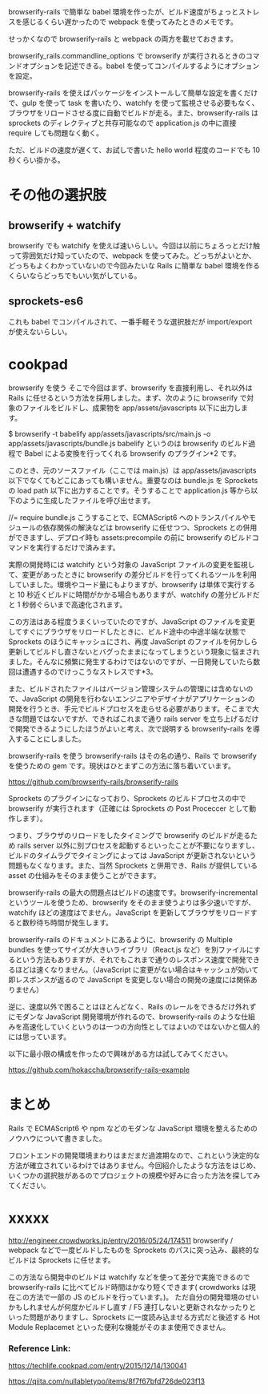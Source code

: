 browserify-rails で簡単な babel 環境を作ったが、ビルド速度がちょっとストレスを感じるくらい遅かったので webpack を使ってみたときのメモです。

せっかくなので browserify-rails と webpack の両方を載せておきます。

browserify_rails.commandline_options で browserify が実行されるときのコマンドオプションを記述できる。babel を使ってコンパイルするようにオブションを設定。

browserify-rails を使えばパッケージをインストールして簡単な設定を書くだけで、gulp を使って task を書いたり、watchfy を使って監視させる必要もなく、ブラウザをリロードさせる度に自動でビルドが走る。また、browserify-rails は sprockets のディレクティブと共存可能なので application.js の中に直接 require しても問題なく動く。

ただ、ビルドの速度が遅くて、お試しで書いた hello world 程度のコードでも 10 秒くらい掛かる。

# その他の選択肢

## browserify + watchify

browserify でも watchify を使えば速いらしい。今回は以前にちょろっとだけ触って雰囲気だけ知っていたので、webpack を使ってみた。どっちがよいとか、どっちもよくわかっていないので今回みたいな Rails に簡単な babel 環境を作るくらいならどっちでもいい気がしている。

## sprockets-es6

これも babel でコンパイルされて、一番手軽そうな選択肢だが import/export が使えないらしい。

# cookpad

browserify を使う
そこで今回はまず、browserify を直接利用し、それ以外は Rails に任せるという方法を採用しました。まず、次のように browserify で対象のファイルをビルドし、成果物を app/assets/javascripts 以下に出力します。

\$ browserify -t babelify app/assets/javascripts/src/main.js -o app/assets/javascripts/bundle.js
babelify というのは browserify のビルド過程で Babel による変換を行ってくれる browserify のプラグイン\*2 です。

このとき、元のソースファイル（ここでは main.js）は app/assets/javascripts 以下でなくてもどこにあっても構いません。重要なのは bundle.js を Sprockets の load path 以下に出力することです。そうすることで application.js 等から以下のように生成したファイルを呼び出せます。

//= require bundle.js
こうすることで、ECMAScript6 へのトランスパイルやモジュールの依存関係の解決などは browserify に任せつつ、Sprockets との併用ができますし、デプロイ時も assets:precompile の前に browserify のビルドコマンドを実行するだけで済みます。

実際の開発時には watchify という対象の JavaScript ファイルの変更を監視して、変更があったときに browserify の差分ビルドを行ってくれるツールを利用していました。環境やコード量にもよりますが、browserify は単体で実行すると 10 秒近くビルドに時間がかかる場合もありますが、watchify の差分ビルドだと 1 秒弱ぐらいまで高速化されます。

この方法はある程度うまくいっていたのですが、JavaScript のファイルを変更してすぐにブラウザをリロードしたときに、ビルド途中の中途半端な状態で Sprockets のほうにキャッシュにされ、再度 JavaScript のファイルを何かしら更新してビルドし直さないとバグったままになってしまうという現象に悩まされました。そんなに頻繁に発生するわけではないのですが、一日開発していたら数回は遭遇するのでけっこうなストレスです\*3。

また、ビルドされたファイルはバージョン管理システムの管理には含めないので、JavaScript の開発を行わないエンジニアやデザイナがアプリケーションの開発を行うとき、手元でビルドプロセスを走らせる必要があります。そこまで大きな問題ではないですが、できればこれまで通り rails server を立ち上げるだけで開発できるようにしたほうがよいと考え、次で説明する browserify-rails を導入することにしました。

browserify-rails を使う
browserify-rails はその名の通り、Rails で browserify を使うための gem です。現状はひとまずこの方法に落ち着いています。

https://github.com/browserify-rails/browserify-rails

Sprockets のプラグインになっており、Sprockets のビルドプロセスの中で browserify が実行されます（正確には Sprockets の Post Proceccer として動作します）。

つまり、ブラウザのリロードをしたタイミングで browserify のビルドが走るため rails server 以外に別プロセスを起動するといったことが不要になりますし、ビルドのタイムラグでタイミングによっては JavaScript が更新されないという問題もなくなります。また、当然 Sprockets と併用でき、Rails が提供している asset の仕組みをそのまま使うことができます。

browserify-rails の最大の問題点はビルドの速度です。browserify-incremental というツールを使うため、browserify をそのまま使うよりは多少速いですが、watchify ほどの速度はでません。JavaScript を更新してブラウザをリロードすると数秒待ち時間が発生します。

browserify-rails のドキュメントにあるように、browserify の Multiple bundles を使ってサイズが大きいライブラリ（React.js など）を別ファイルにするという方法もありますが、それでもこれまで通りのレスポンス速度で開発できるほどは速くなりません。（JavaScript に変更がない場合はキャッシュが効いて即レスポンスが返るので JavaScript を変更しない場合の開発の速度には関係ありません）

逆に、速度以外で困ることはほとんどなく、Rails のレールをできるだけ外れずにモダンな JavaScript 開発環境が作れるので、browserify-rails のような仕組みを高速化していくというのは一つの方向性としてはよいのではないかと個人的には思っています。

以下に最小限の構成を作ったので興味がある方は試してみてください。

https://github.com/hokaccha/browserify-rails-example

# まとめ

Rails で ECMAScript6 や npm などのモダンな JavaScript 環境を整えるためのノウハウについて書きました。

フロントエンドの開発環境まわりはまだまだ過渡期なので、これという決定的な方法が確立されているわけではありません。今回紹介したような方法をはじめ、いくつかの選択肢があるのでプロジェクトの規模や好みに合った方法を探してみてください。

# xxxxx

http://engineer.crowdworks.jp/entry/2016/05/24/174511
browserify / webpack などで一度ビルドしたものを Sprockets のパスに突っ込み、最終的なビルドは Sprockets に任せます。

この方法なら開発中のビルドは watchify などを使って差分で実施できるので browserify-rails に比べてビルド時間はかなり短くできます( crowdworks は現在この方法で一部の JS のビルドを行っています。)。
ただ自分の開発環境のせいかもしれませんが何度かビルドし直す / F5 連打しないと更新されなかったりといった問題がありますし、Sprockets に一度読み込ませる方式だと後述する Hot Module Replacemet といった便利な機能がそのまま使用できません。

### Reference Link:

https://techlife.cookpad.com/entry/2015/12/14/130041

https://qiita.com/nullabletypo/items/8f7f67bfd726de023f13
